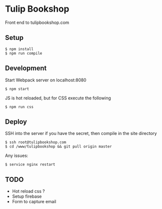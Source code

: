 # Tulip Bookshop
Front end to tulipbookshop.com

## Setup

```
$ npm install
$ npm run compile
```

## Development

Start Webpack server on localhost:8080
```
$ npm start
```
JS is hot reloaded, but for CSS execute the following
```
$ npm run css
```

## Deploy

SSH into the server if you have the secret, then compile in the site directory
```
$ ssh root@tulipbookshop.com
$ cd /www/tulipbookshop && git pull origin master
```
Any issues:
```
$ service nginx restart
```

## TODO

* Hot reload css ?
* Setup firebase
* Form to capture email
